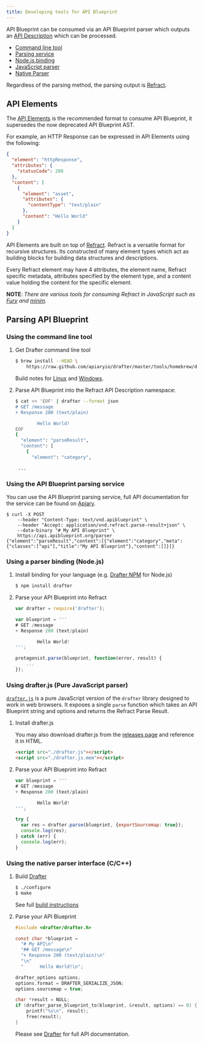 ```yaml
---
title: Developing tools for API Blueprint
---
```


API Blueprint can be consumed via an API Blueprint parser which outputs an [API Description](https://github.com/refractproject/refract-spec/blob/master/namespaces/api-description-namespace.md) which can be processed.

- [Command line tool](#using-the-command-line-tool)
- [Parsing service](#using-the-api-blueprint-parsing-service)
- [Node.js binding](#using-a-parser-binding-nodejs)
- [JavaScript parser](#using-drafterjs-pure-javascript-parser)
- [Native Parser](#using-the-native-parser-interface-cc)

Regardless of the parsing method, the parsing output is [Refract](https://github.com/refractproject/refract-spec).

## API Elements

The [API Elements](http://api-elements.readthedocs.org/) is the recommended format to consume API Blueprint, it supersedes the now deprecated API Blueprint AST. 

For example, an HTTP Response can be expressed in API Elements using the following:

```json
{
  "element": "httpResponse",
  "attributes": {
    "statusCode": 200
  },
  "content": [
    {
      "element": "asset",
      "attributes": {
        "contentType": "text/plain"
      },
      "content": "Hello World"
    }
  ]
}
```

API Elements are built on top of [Refract](https://github.com/refractproject/refract-spec). Refract is a versatile format for recursive structures. Its constructed of many element types which act as building blocks for building data structures and descriptions.

Every Refract element may have 4 attributes, the element name, Refract specific metadata, attributes specified by the element type, and a content value holding the content for the specific element.

**NOTE**: *There are various tools for consuming Refract in JavaScript such as [Fury](https://github.com/apiaryio/fury.js) and [minim](https://github.com/refractproject/minim).*

## Parsing API Blueprint

### Using the command line tool

1. Get Drafter command line tool

    ```sh
    $ brew install --HEAD \
        https://raw.github.com/apiaryio/drafter/master/tools/homebrew/drafter.rb
    ```

    Build notes for [Linux](https://github.com/apiaryio/drafter#drafter-command-line-tool) and [Windows](https://github.com/apiaryio/drafter/wiki/Building-on-Windows).

2. Parse API Blueprint into the Refract API Description namespace:

    ```sh
    $ cat << 'EOF' | drafter --format json
    # GET /message
    + Response 200 (text/plain)

            Hello World!
    EOF
    {
      "element": "parseResult",
      "content": [
        {
          "element": "category",

     ...
    ```

### Using the API Blueprint parsing service

You can use the API Blueprint parsing service, full API documentation for the service can be found on [Apiary](http://docs.apiblueprintapi.apiary.io/).

```shell
$ curl -X POST
    --header "Content-Type: text/vnd.apiblueprint" \
    --header "Accept: application/vnd.refract.parse-result+json" \
    --data-binary "# My API Blueprint" \
    https://api.apiblueprint.org/parser
{"element":"parseResult","content":[{"element":"category","meta":{"classes":["api"],"title":"My API Blueprint"},"content":[]}]}
```

### Using a parser binding (Node.js)

1. Install binding for your language (e.g. [Drafter NPM](https://github.com/apiaryio/drafter-npm) for Node.js)

    ```sh
    $ npm install drafter
    ```

2. Parse your API Blueprint into Refract

    ```javascript
    var drafter = require('drafter');

    var blueprint = '''
    # GET /message
    + Response 200 (text/plain)

            Hello World!
    ''';

    protagonist.parse(blueprint, function(error, result) {
        ...
    });
    ```

### Using drafter.js (Pure JavaScript parser)

[`drafter.js`](https://github.com/apiaryio/drafter.js) is a pure JavaScript version of the `drafter` library designed to work in web browsers. It exposes a single `parse` function which takes an API Blueprint string and options and returns the Refract Parse Result.

1. Install drafter.js

    You may also download drafter.js from the [releases page](https://github.com/apiaryio/drafter.js/releases) and reference it in HTML.

    ```html
    <script src="./drafter.js"></script>
    <script src="./drafter.js.mem"></script>
    ```

2. Parse your API Blueprint into Refract

    ```javascript
    var blueprint = '''
    # GET /message
    + Response 200 (text/plain)

            Hello World!
    ''';

    try {
      var res = drafter.parse(blueprint, {exportSourcemap: true});
      console.log(res);
    } catch (err) {
      console.log(err);
    }
    ```

### Using the native parser interface (C/C++)

1. Build [Drafter](https://github.com/apiaryio/drafter)

    ```sh
    $ ./configure
    $ make
    ```

    See full [build instructions](https://github.com/apiaryio/drafter#build)

2. Parse your API Blueprint

    ```c
    #include <drafter/drafter.h>

    const char *blueprint =
      "# My API\n"
      "## GET /message\n"
      "+ Response 200 (text/plain)\n"
      "\n"
      "      Hello World!\n";

    drafter_options options;
    options.format = DRAFTER_SERIALIZE_JSON;
    options.sourcemap = true;

    char *result = NULL;
    if (drafter_parse_blueprint_to(blueprint, &result, options) == 0) {
        printf("%s\n", result);
        free(result);
    }
    ```

    Please see [Drafter](https://github.com/apiaryio/drafter) for full API documentation.
